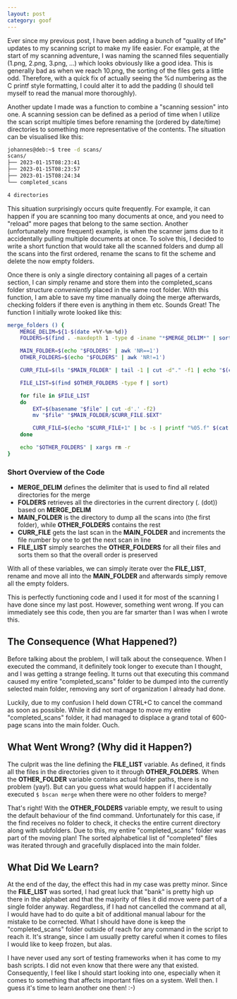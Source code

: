 ```yaml
--- 
layout: post 
category: goof
---
```


Ever since my previous post, I have been adding a bunch of "quality of life" updates to my scanning script to make my life easier. For example, at the start of my scanning adventure, I was naming the scanned files sequentially (1.png, 2.png, 3.png, ...) which looks obviously like a good idea. This is generally bad as when we reach 10.png, the sorting of the files gets a little odd. Therefore, with a quick fix of actually seeing the %d numbering as the C printf style formatting, I could alter it to add the padding (I should tell myself to read the manual more thoroughly). 

Another update I made was a function to combine a "scanning session" into one. A scanning session can be defined as a period of time when I utilize the scan script multiple times before renaming the (ordered by date/time) directories to something more representative of the contents. The situation can be visualised like this:

```sh
johannes@deb:~$ tree -d scans/
scans/
├── 2023-01-15T08:23:41
├── 2023-01-15T08:23:57
├── 2023-01-15T08:24:34
└── completed_scans

4 directories
```

This situation surprisingly occurs quite frequently. For example, it can happen if you are scanning too many documents at once, and you need to "reload" more pages that belong to the same section. Another (unfortunately more frequent) example, is when the scanner jams due to it accidentally pulling multiple documents at once. To solve this, I decided to write a short function that would take all the scanned folders and dump all the scans into the first ordered, rename the scans to fit the scheme and delete the now empty folders. 

Once there is only a single directory containing all pages of a certain section, I can simply rename and store them into the completed_scans folder structure *conveniently* placed in the same root folder. With this function, I am able to save my time manually doing the merge afterwards, checking folders if there even is anything in them etc. Sounds Great! The function I initially wrote looked like this:


```bash
merge_folders () {
    MERGE_DELIM=${1-$(date +%Y-%m-%d)}
    FOLDERS=$(find . -maxdepth 1 -type d -iname "*$MERGE_DELIM*" | sort)

    MAIN_FOLDER=$(echo "$FOLDERS" | awk 'NR==1')
    OTHER_FOLDERS=$(echo "$FOLDERS" | awk 'NR!=1')

    CURR_FILE=$(ls "$MAIN_FOLDER" | tail -1 | cut -d"." -f1 | echo "$(cat -)+1" | bc -s | printf "%05.f" $(cat -))

    FILE_LIST=$(find $OTHER_FOLDERS -type f | sort)

    for file in $FILE_LIST
    do
        EXT=$(basename "$file" | cut -d'.' -f2)
        mv "$file" "$MAIN_FOLDER/$CURR_FILE.$EXT"

        CURR_FILE=$(echo "$CURR_FILE+1" | bc -s | printf "%05.f" $(cat -))
    done

    echo "$OTHER_FOLDERS" | xargs rm -r
}

```

### Short Overview of the Code
* **MERGE_DELIM** defines the delimiter that is used to find all related directories for the merge
* **FOLDERS** retrieves all the directories in the current directory (. (dot)) based on **MERGE_DELIM**
* **MAIN_FOLDER** is the directory to dump all the scans into (the first folder), while **OTHER_FOLDERS** contains the rest
* **CURR_FILE** gets the last scan in the **MAIN_FOLDER** and increments the file number by one to get the next scan in line
* **FILE_LIST** simply searches the **OTHER_FOLDERS** for all their files and sorts them so that the overall order is preserved

With all of these variables, we can simply iterate over the **FILE_LIST**, rename and move all into the **MAIN_FOLDER** and afterwards simply remove all the empty folders.

This is perfectly functioning code and I used it for most of the scanning I have done since my last post. However, something went wrong. If you can immediately see this code, then you are far smarter than I was when I wrote this. 

## The Consequence (What Happened?)
Before talking about the problem, I will talk about the consequence. When I executed the command, it definitely took longer to execute than I thought, and I was getting a strange feeling. It turns out that executing this command caused my entire "completed_scans" folder to be dumped into the currently selected main folder, removing any sort of organization I already had done. 

Luckily, due to my confusion I held down CTRL+C to cancel the command as soon as possible. While it did not manage to move my entire "completed_scans" folder, it had managed to displace a grand total of 600-page scans into the main folder. Ouch. 

## What Went Wrong? (Why did it Happen?)
The culprit was the line defining the **FILE_LIST** variable. As defined, it finds all the files in the directories given to it through **OTHER_FOLDERS**. When the **OTHER_FOLDER** variable contains actual folder paths, there is no problem (yay!). But can you guess what would happen if I accidentally executed `$ bscan merge` when there were no other folders to merge? 

That's right! With the **OTHER_FOLDERS** variable empty, we result to using the default behaviour of the find command. Unfortunately for this case, if the find receives no folder to check, it checks the entire current directory along with subfolders. Due to this, my entire "completed_scans" folder was part of the moving plan! The sorted alphabetical list of "completed" files was iterated through and gracefully displaced into the main folder.


## What Did We Learn?
At the end of the day, the effect this had in my case was pretty minor. Since the **FILE_LIST** was sorted, I had great luck that "bank" is pretty high up there in the alphabet and that the majority of files it did move were part of a single folder anyway. Regardless, if I had not cancelled the command at all, I would have had to do quite a bit of additional manual labour for the mistake to be corrected. What I should have done is keep the "completed_scans" folder outside of reach for any command in the script to reach it.  It's strange, since I am usually pretty careful when it comes to files I would like to keep frozen, but alas. 

I have never used any sort of testing frameworks when it has come to my bash scripts. I did not even know that there were any that existed. Consequently, I feel like I should start looking into one, especially when it comes to something that affects important files on a system. Well then. I guess it's time to learn another one then! :-)
